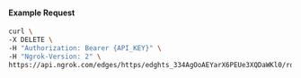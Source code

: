 <!-- Code generated for API Clients. DO NOT EDIT. -->

#### Example Request

```bash
curl \
-X DELETE \
-H "Authorization: Bearer {API_KEY}" \
-H "Ngrok-Version: 2" \
https://api.ngrok.com/edges/https/edghts_334AgOoAEYarX6PEUe3XQDaWKl0/routes/edghtsrt_334AgN0zcInzfd6qUtg3qpC2Shh/websocket_tcp_converter
```
